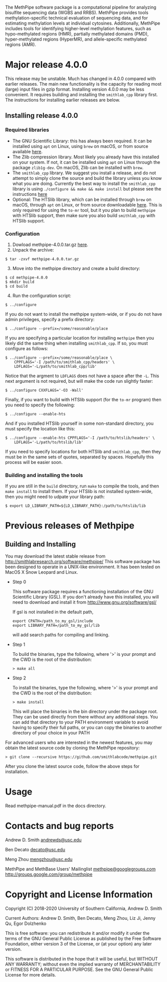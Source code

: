 The MethPipe software package is a computational pipeline for
analyzing bisulfite sequencing data (WGBS and RRBS). MethPipe provides
tools methylation-specific technical evaluation of sequencing data,
and for estimating methylation levels at individual cytosines.
Additionally, MethPipe includes tools for identifying higher-level
methylation features, such as hypo-methylated regions (HMR), partially
methylated domains (PMD), hyper-methylated regions (HyperMR), and
allele-specific methylated regions (AMR).

Major release 4.0.0
===================

This release may be unstable. Much has changed in 4.0.0 compared with
earlier releases. The main new functionality is the capacity for
reading most (large) input files in gzip format. Installing version
4.0.0 may be less convenient. It requires building and installing the
`smithlab_cpp` library first. The instructions for installing earlier
releases are below.

## Installing release 4.0.0

### Required libraries

* The GNU Scientific Library: this has always been required. It can be
  installed using `apt` on Linux, using `brew` on macOS, or from
  source available [here](http://www.gnu.org/software/gsl).
* The Zlib compression library. Most likely you already have this
  installed on your system. If not, it can be installed using `apt`
  on Linux through the package `zlib1g-dev`. On macOS, Zlib can be
  installed with `brew`.
* The `smithlab_cpp` library. We suggest you install a release, and do
  not attempt to simply clone the source and build the library unless
  you know what you are doing. Currently the best way to install the
  `smithlab_cpp` library is using `./configure && make && make
  install` but please see the instructions
  [here](https://github.com/smithlabcode/smithlab_cpp)
* Optional: The HTSlib library, which can be installed through `brew`
  on macOS, through `apt` on Linux, or from source downloadable
  [here](https://github.com/samtools/htslib). This is only required
  for using the `to-mr` tool, but it you plan to build `methpipe` with
  HTSlib support, then make sure you also build `smithlab_cpp` with
  HTSlib support.

### Configuration

1. Dowload methpipe-4.0.0.tar.gz [here](https://github.com/smithlabcode/methpipe).
2. Unpack the archive:
```
$ tar -zxvf methpipe-4.0.0.tar.gz
```
3. Move into the methpipe directory and create a build directory:
```
$ cd methpipe-4.0.0
$ mkdir build
$ cd build
```
4. Run the configuration script:
```
$ ../configure
```
If you do not want to install the methpipe system-wide, or if you do
not have admin privileges, specify a prefix directory:
```
$ ../configure --prefix=/some/reasonable/place
```
If you are specifying a particular location for installing `methpipe`
then you likely did the same thing when installing `smithlab_cpp`. If
so, you must configure as follows:
```
$ ../configure --prefix=/some/reasonable/place \
    CPPFLAGS='-I /path/to/smithlab_cpp/headers' \
    LDFLAGS='-L/path/to/smithlab_cpp/lib'
```
Notice that the argment to `LDFLAGS` does not have a space after the
`-L`. This next argument is not required, but will make the code run
slightly faster:
```
$ ../configure CXXFLAGS='-O3 -Wall'
```
Finally, if you want to build with HTSlib support (for the `to-mr`
program) then you need to specify the following:
```
$ ../configure --enable-hts
```
And if you installed HTSlib yourself in some non-standard directory,
you must specify the location like this:
```
$ ../configure --enable-hts CPPFLAGS='-I /path/to/htslib/headers' \
    LDFLAGS='-L/path/to/htslib/lib'
```
If you need to specify locations for both HTSlib and `smithlab_cpp`,
then they must be in the same sets of quotes, separated by spaces.
Hopefully this process will be easier soon.

### Building and installing the tools

If you are still in the `build` directory, run `make` to compile the
tools, and then `make install` to install them. If your HTSlib is not
installed system-wide, then you might need to udpate your library
path:
```
$ export LD_LIBRARY_PATH=${LD_LIBRARY_PATH}:/path/to/htslib/lib
```

Previous releases of Methpipe
=============================

Building and Installing
-----------------------

You may download the latest stable release from
http://smithlabresearch.org/software/methpipe/ This software package
has been designed to operate in a UNIX-like environment.  It has been
tested on MacOS X Snow Leopard and Linux.

* Step 0

  This software package requires a functioning installation of the GNU
  Scientific Library (GSL). If you don't already have this installed,
  you will need to download and install it from
  http://www.gnu.org/software/gsl/

  If gsl is not installed in the default path,
  ```
  export CPATH=/path_to_my_gsl/include
  export LIBRARY_PATH=/path_to_my_gsl/lib
  ```
  will add search paths for compiling and linking.

* Step 1

  To build the binaries, type the following, where '>' is your prompt and the
  CWD is the root of the distribution:

      > make all

* Step 2

  To install the binaries, type the following, where '>' is your prompt and the
  CWD is the root of the distribution:

      > make install

  This will place the binaries in the bin directory under the package root.
  They can be used directly from there without any additional steps. You can
  add that directory to your PATH environment variable to avoid having to
  specify their full paths, or you can copy the binaries to another directory
  of your choice in your PATH

For advanced users who are interested in the newest features, you may
obtain the latest source code by cloning the MethPipe repository:
```
> git clone --recursive https://github.com/smithlabcode/methpipe.git
```
After you clone the latest source code, follow the above steps for
installation.

Usage
=====

Read methpipe-manual.pdf in the docs directory.

Contacts and bug reports
========================

Andrew D. Smith
andrewds@usc.edu

Ben Decato
decato@usc.edu

Meng Zhou
mengzhou@usc.edu

MethPipe and MethBase Users' Mailinglist
methpipe@googlegroups.com
http://groups.google.com/group/methpipe

Copyright and License Information
=================================

Copyright (C) 2018-2020
University of Southern California,
Andrew D. Smith

Current Authors: Andrew D. Smith, Ben Decato, Meng Zhou, Liz Ji, Jenny Qu, Egor Dolzhenko

This is free software: you can redistribute it and/or modify it under
the terms of the GNU General Public License as published by the Free
Software Foundation, either version 3 of the License, or (at your
option) any later version.

This software is distributed in the hope that it will be useful, but
WITHOUT ANY WARRANTY; without even the implied warranty of
MERCHANTABILITY or FITNESS FOR A PARTICULAR PURPOSE.  See the GNU
General Public License for more details.
